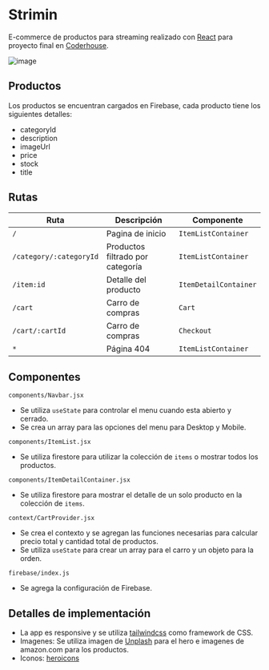 # Strimin

E-commerce de productos para streaming realizado con [React](https://reactjs.org/) para proyecto final en [Coderhouse](https://www.coderhouse.com/).

![image](https://i.imgur.com/hpWF4Wz.gif)

## Productos

Los productos se encuentran cargados en Firebase, cada producto tiene los siguientes detalles:

- categoryId
- description
- imageUrl
- price
- stock
- title

## Rutas

| Ruta | Descripción | Componente |
| ----------- | ----------- | ----------- |
| `/` | Pagina de inicio | `ItemListContainer` |
| `/category/:categoryId` | Productos filtrado por categoría | `ItemListContainer` |
| `/item:id` | Detalle del producto | `ItemDetailContainer` |
| `/cart` | Carro de compras | `Cart` |
| `/cart/:cartId` | Carro de compras | `Checkout` |
| `*` | Página 404 | `ItemListContainer` |

## Componentes

`components/Navbar.jsx`

- Se utiliza `useState` para controlar el menu cuando esta abierto y cerrado.
- Se crea un array para las opciones del menu para Desktop y Mobile.

`components/ItemList.jsx`

- Se utiliza firestore para utilizar la colección de `items` o mostrar todos los productos.

`components/ItemDetailContainer.jsx`

- Se utiliza firestore para mostrar el detalle de un solo producto en la colección de `items`.

`context/CartProvider.jsx`

- Se crea el contexto y se agregan las funciones necesarias para calcular precio total y cantidad total de productos.
- Se utiliza `useState` para crear un array para el carro y un objeto para la orden.

`firebase/index.js`

- Se agrega la configuración de Firebase.

## Detalles de implementación

- La app es responsive y se utiliza [tailwindcss](https://tailwindcss.com/) como framework de CSS.
- Imagenes: Se utiliza imagen de [Unplash](https://unsplash.com/) para el hero e imagenes de amazon.com para los productos.
- Iconos: [heroicons](https://heroicons.com/)